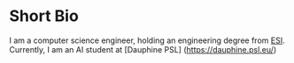 # Short Bio

I am a computer science engineer, holding an engineering degree from [ESI](https://www.esi.dz). Currently, I am an AI student at [Dauphine PSL] (https://dauphine.psl.eu/) 
